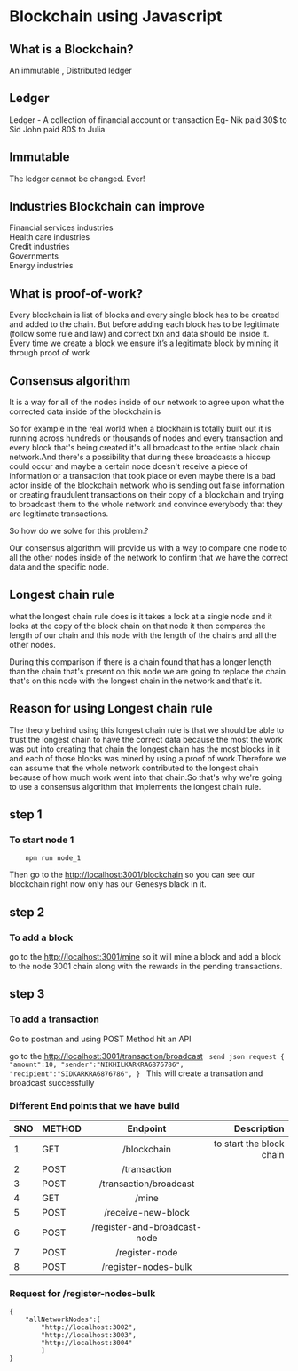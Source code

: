 # Blockchain using Javascript

## What is a Blockchain?
An immutable , Distributed ledger

## Ledger 
Ledger - A collection of financial account or transaction
Eg- Nik paid 30$ to Sid
John paid 80$ to Julia

## Immutable 
The ledger cannot be changed. Ever!

## Industries Blockchain can improve
<div>Financial services industries</div>
<div>Health care industries</div>
<div>Credit industries</div>
<div>Governments</div>
<div>Energy industries</div>

## What is proof-of-work?
Every blockchain is list of blocks and every single block has to be created and added to the chain. But before adding each block has to be legitimate (follow some rule and law) and correct txn and data should be inside it.
Every time we create a block we ensure it’s a legitimate block by mining it through proof of work

## Consensus algorithm 
<p>It is a way for all of the nodes inside of our network to agree upon what the corrected data inside of the blockchain is</p>
<p>So for example in the real world when a blockhain is totally built out it is running across hundreds or thousands of nodes and every transaction and every block that's being created it's all broadcast to the entire black chain network.And there's a possibility that during these broadcasts a hiccup could occur and maybe a certain node doesn't receive a piece of information or a transaction that took place or even maybe there is a bad actor inside of the blockchain network who is sending out false information or creating fraudulent transactions on their copy of a blockchain and trying to broadcast them to the whole network and convince everybody that they are legitimate transactions.</p>

<p>So how do we solve for this problem.?</p>

<p>Our consensus algorithm will provide us with a way to compare one node to all the other nodes inside of the network to confirm that we have the correct data and the specific node.</p>

## Longest chain rule
<p>what the longest chain rule does is it takes a look at a single node and it looks at the copy of the block chain on that node it then compares the length of our chain and this node with the length of the chains and all the other nodes.</p>

<p>During this comparison if there is a chain found that has a longer length than the chain that's present on this node we are going to replace the chain that's on this node with the longest chain in the network
and that's it.</p>

## Reason for using Longest chain rule 

<p>The theory behind using this longest chain rule is that we should be able to trust the longest chain to have the correct data because the most the work was put into creating that chain the longest chain has the most blocks in it and each of those blocks was mined by using a proof of work.Therefore we can assume that the whole network contributed to the longest chain because of how much work went into that chain.So that's why we're going to use a consensus algorithm that implements the longest chain rule.</p>

## step 1
### To start node 1
        npm run node_1
 Then go to the <a href="http://localhost:3001/blockchain">http://localhost:3001/blockchain</a>
so you can see our blockchain right now only has our Genesys black in it.

## step 2
### To add a block  
 go to the <a href="http://localhost:3001/mine">http://localhost:3001/mine</a>
so it will mine a block and add a block to the node 3001 chain along with the rewards in the pending transactions.

## step 3
### To add a transaction
Go to postman and using POST Method hit an API

go to the <a href="http://localhost:3001/transaction/broadcast">http://localhost:3001/transaction/broadcast</a>
<code>
send json request
{
    "amount":10,
    "sender":"NIKHILKARKRA6876786",
    "recipient":"SIDKARKRA6876786",
}
</code>
This will create a transation and broadcast successfully

<h3>Different End points that we have build</h3>

| SNO | METHOD        | Endpoint      | Description  |
| --- | ------------- |:-------------:| ------------:|
|  1  | GET           | /blockchain   | to start the block chain |
|  2  | POST          | /transaction      |    |
|  3  | POST          | /transaction/broadcast      |     |
|  4  | GET            | /mine      |     |
|  5  | POST          | /receive-new-block      |     |
|  6  | POST          | /register-and-broadcast-node     |     |
|  7  | POST          | /register-node     |     |
|  8  | POST          | /register-nodes-bulk     |     |

### Request for /register-nodes-bulk
    {
        "allNetworkNodes":[
            "http://localhost:3002",
            "http://localhost:3003",
            "http://localhost:3004"
            ]
    }

 